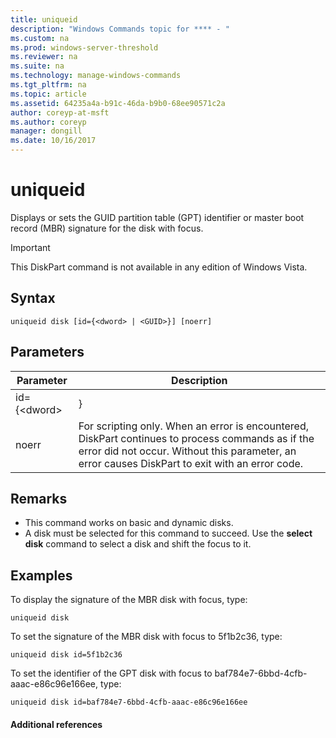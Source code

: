 ```yaml
---
title: uniqueid
description: "Windows Commands topic for **** - "
ms.custom: na
ms.prod: windows-server-threshold
ms.reviewer: na
ms.suite: na
ms.technology: manage-windows-commands
ms.tgt_pltfrm: na
ms.topic: article
ms.assetid: 64235a4a-b91c-46da-b9b0-68ee90571c2a
author: coreyp-at-msft
ms.author: coreyp
manager: dongill
ms.date: 10/16/2017
---
```


# uniqueid



Displays or sets the GUID partition table (GPT) identifier or master boot record (MBR) signature for the disk with focus.

> [!IMPORTANT]
> This DiskPart command is not available in any edition of Windows Vista.

## Syntax

```
uniqueid disk [id={<dword> | <GUID>}] [noerr]
```

## Parameters

|  Parameter   |                                                                                             Description                                                                                              |
|--------------|------------------------------------------------------------------------------------------------------------------------------------------------------------------------------------------------------|
| id={\<dword> |                                                                                               <GUID>}                                                                                                |
|    noerr     | For scripting only. When an error is encountered, DiskPart continues to process commands as if the error did not occur. Without this parameter, an error causes DiskPart to exit with an error code. |

## Remarks

-   This command works on basic and dynamic disks.
-   A disk must be selected for this command to succeed. Use the **select disk** command to select a disk and shift the focus to it.

## <a name="BKMK_examples"></a>Examples

To display the signature of the MBR disk with focus, type:
```
uniqueid disk
```
To set the signature of the MBR disk with focus to 5f1b2c36, type:
```
uniqueid disk id=5f1b2c36
```
To set the identifier of the GPT disk with focus to baf784e7-6bbd-4cfb-aaac-e86c96e166ee, type:
```
uniqueid disk id=baf784e7-6bbd-4cfb-aaac-e86c96e166ee
```

#### Additional references

